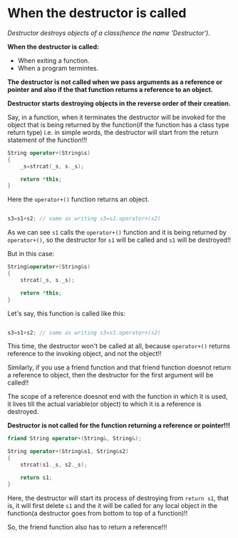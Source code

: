 # When the destructor is called

_Destructor destroys objects of a class(hence the name 'Destructor')_.


**When the destructor is called:**

- When exiting a function.
- When a program termintes.


**The destructor is not called when we pass arguments as a reference or pointer and also if the that function returns a reference to an object.**

**Destructor starts destroying objects in the reverse order of their creation.**

Say, in a function, when it terminates the destructor will be invoked for the object that is being returned by the function(if the function has a class type return type) i.e. in simple words, the destructor will start from the return statement of the function!!!

```c++
String operator+(String&s)
{
	_s=strcat(_s, s._s);

	return *this;
}
```

Here the `operator+()` function returns an object.

```c++

s3=s1+s2; // same as writing s3=s1.operator+(s2)
```

As we can see `s1` calls the `operator+()` function and it is being returned by `operator+()`, so the destructor for `s1` will be called and `s1` will be destroyed!!


But in this case:

```c++
String&operator+(String&s)
{
	strcat(_s, s._s);

	return *this;
}
```

Let's say, this function is called like this:

```c++

s3=s1+s2; // same as writing s3=s1.operator+(s2)
```

This time, the destructor won't be called at all, because `operator+()` returns reference to the invoking object, and not the object!!

Similarly, if you use a friend function and that friend function doesnot return a reference to object, then the destructor for the first argument will be called!!

The scope of a reference doesnot end with the function in which it is used, it lives till the actual variable(or object) to which it is a reference is destroyed.

**Destructor is not called for the function returning a reference or pointer!!!**


```c++
friend String operator+(String&, String&);
```

```c++
String operator+(String&s1, String&s2)
{
	strcat(s1._s, s2._s);

	return s1;
}
```
Here, the destructor will start its process of destroying from `return s1`, that is, it will first delete `s1` and the it will be called for any local object in the function(a destructor goes from bottom to top of a function)!!

So, the friend function also has to return a reference!!!

